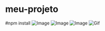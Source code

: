 # meu-projeto
#npm install
![Image](https://github.com/user-attachments/assets/49465b63-845e-4e86-a4bb-21ad1044efed)
![Image](https://github.com/user-attachments/assets/78405a0a-3683-4b92-884a-17cb855758c3)
![Image](https://github.com/user-attachments/assets/e25b7da3-e30e-4524-8ce2-c15f81c352b6)
![Gif](https://www.canva.com/design/DAGgznSSx5c/lqCjmX8cUraTKEd_s-6usg/watchutm_content=DAGgznSSx5c&utm_campaign=share_your_design&utm_medium=link2&utm_source=shareyourdesignpanel)
